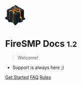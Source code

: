 ![logo](_media/fsmp.png)

# FireSMP Docs <small>1.2</small>

> Welcome!

- Support is always here ;)

[Get Started](#homepage) [FAQ](https://docs.firesmpmcbe.com/#/faq) [Rules](https://docs.firesmpmcbe.com/#/rules)
